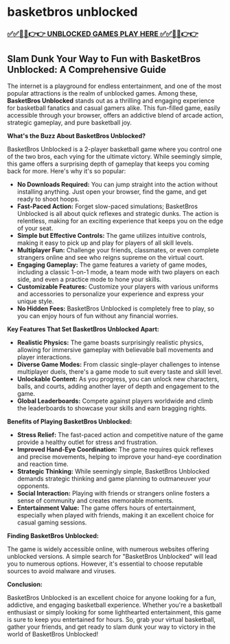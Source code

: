 # basketbros unblocked

### [✅✅🔴🔴👉👉 UNBLOCKED GAMES PLAY HERE ✅✅🔴🔴👉👉](https://topstoryindia.com)

## Slam Dunk Your Way to Fun with BasketBros Unblocked: A Comprehensive Guide

The internet is a playground for endless entertainment, and one of the most popular attractions is the realm of unblocked games. Among these, **BasketBros Unblocked** stands out as a thrilling and engaging experience for basketball fanatics and casual gamers alike. This fun-filled game, easily accessible through your browser, offers an addictive blend of arcade action, strategic gameplay, and pure basketball joy. 

**What's the Buzz About BasketBros Unblocked?**

BasketBros Unblocked is a 2-player basketball game where you control one of the two bros, each vying for the ultimate victory. While seemingly simple, this game offers a surprising depth of gameplay that keeps you coming back for more. Here's why it's so popular:

* **No Downloads Required:** You can jump straight into the action without installing anything. Just open your browser, find the game, and get ready to shoot hoops.
* **Fast-Paced Action:** Forget slow-paced simulations; BasketBros Unblocked is all about quick reflexes and strategic dunks. The action is relentless, making for an exciting experience that keeps you on the edge of your seat.
* **Simple but Effective Controls:**  The game utilizes intuitive controls, making it easy to pick up and play for players of all skill levels. 
* **Multiplayer Fun:** Challenge your friends, classmates, or even complete strangers online and see who reigns supreme on the virtual court.
* **Engaging Gameplay:** The game features a variety of game modes, including a classic 1-on-1 mode, a team mode with two players on each side, and even a practice mode to hone your skills.
* **Customizable Features:** Customize your players with various uniforms and accessories to personalize your experience and express your unique style.
* **No Hidden Fees:** BasketBros Unblocked is completely free to play, so you can enjoy hours of fun without any financial worries.

**Key Features That Set BasketBros Unblocked Apart:**

* **Realistic Physics:** The game boasts surprisingly realistic physics, allowing for immersive gameplay with believable ball movements and player interactions. 
* **Diverse Game Modes:**  From classic single-player challenges to intense multiplayer duels, there's a game mode to suit every taste and skill level. 
* **Unlockable Content:**  As you progress, you can unlock new characters, balls, and courts, adding another layer of depth and engagement to the game.
* **Global Leaderboards:**  Compete against players worldwide and climb the leaderboards to showcase your skills and earn bragging rights.

**Benefits of Playing BasketBros Unblocked:**

* **Stress Relief:** The fast-paced action and competitive nature of the game provide a healthy outlet for stress and frustration.
* **Improved Hand-Eye Coordination:** The game requires quick reflexes and precise movements, helping to improve your hand-eye coordination and reaction time.
* **Strategic Thinking:** While seemingly simple, BasketBros Unblocked demands strategic thinking and game planning to outmaneuver your opponents. 
* **Social Interaction:**  Playing with friends or strangers online fosters a sense of community and creates memorable moments. 
* **Entertainment Value:** The game offers hours of entertainment, especially when played with friends, making it an excellent choice for casual gaming sessions.

**Finding BasketBros Unblocked:**

The game is widely accessible online, with numerous websites offering unblocked versions. A simple search for "BasketBros Unblocked" will lead you to numerous options. However, it's essential to choose reputable sources to avoid malware and viruses.

**Conclusion:**

BasketBros Unblocked is an excellent choice for anyone looking for a fun, addictive, and engaging basketball experience.  Whether you're a basketball enthusiast or simply looking for some lighthearted entertainment, this game is sure to keep you entertained for hours. So, grab your virtual basketball, gather your friends, and get ready to slam dunk your way to victory in the world of BasketBros Unblocked! 
